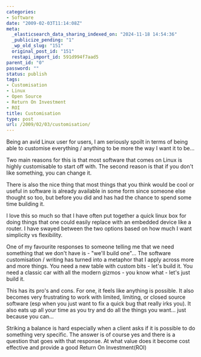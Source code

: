 ```yaml
---
categories:
- Software
date: "2009-02-03T11:14:08Z"
meta:
  _elasticsearch_data_sharing_indexed_on: "2024-11-18 14:54:36"
  _publicize_pending: "1"
  _wp_old_slug: "151"
  original_post_id: "151"
  restapi_import_id: 591d994f7aad5
parent_id: "0"
password: ""
status: publish
tags:
- Customisation
- Linux
- Open Source
- Return On Investment
- ROI
title: Customisation
type: post
url: /2009/02/03/customisation/
---
```


Being an avid Linux user for users, I am seriously spoilt in terms of being able
to customise everything / anything to be more the way I want it to be...

Two main reasons for this is that most software that comes on Linux is highly
customisable to start off with. The second reason is that if you don't like
something, you can change it.

There is also the nice thing that most things that you think would be cool or
useful in software is already available in some form since someone else thought
so too, but before you did and has had the chance to spend some time building
it.

I love this so much so that I have often put together a quick linux box for
doing things that one could easily replace with an embedded device like a
router. I have swayed between the two options based on how much I want
simplicity vs flexibility.

One of my favourite responses to someone telling me that we need something that
we don't have is - "we'll build one"... The software customisation / writing has
turned into a metaphor that I apply across more and more things. You need a new
table with custom bits - let's build it. You need a classic car with all the
modern gizmos - you know what - let's just build it.

This has its pro's and cons. For one, it feels like anything is possible. It
also becomes very frustrating to work with limited, limiting, or closed source
software (esp when you just want to fix a quick bug that really irks you). It
also eats up all your time as you try and do all the things you want... just
because you can...

Striking a balance is hard especially when a client asks if it is possible to do
something very specific. The answer is of course yes and there is a question
that goes with that response. At what value does it become cost effective and
provide a good Return On Investment(ROI)
